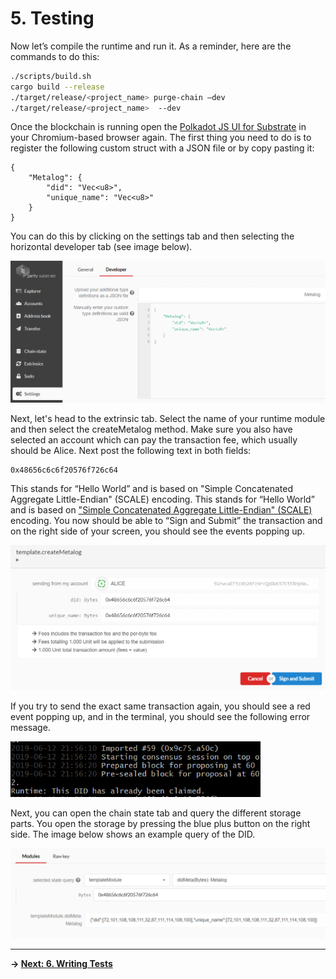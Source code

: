 # 5. Testing

Now let’s compile the runtime and run it. As a reminder, here are the commands to do this: 

```bash
./scripts/build.sh               
cargo build --release    
./target/release/<project_name> purge-chain –dev
./target/release/<project_name>  --dev
```

Once the blockchain is running open the [Polkadot JS UI for Substrate](https://polkadot.js.org/apps/) in your Chromium-based browser again. The first thing you need to do is to register the following custom struct with a JSON file or by copy pasting it: 

```
{
    "Metalog": {
        "did": "Vec<u8>",
        "unique_name": "Vec<u8>"
    }
}
```
You can do this by clicking on the settings tab and then selecting the horizontal developer tab (see image below). 

<img src="./images/testing_1.png" width="600px">

Next, let's head to the extrinsic tab. Select the name of your runtime module and then select the createMetalog method. Make sure you also have selected an account which can pay the transaction fee, which usually should be Alice. Next post the following text in both fields:

```
0x48656c6c6f20576f726c64
```
This stands for “Hello World” and is based on "Simple Concatenated Aggregate Little-Endian" (SCALE) encoding. This stands for “Hello World” and is based on ["Simple Concatenated Aggregate Little-Endian" (SCALE)](https://substrate.dev/docs/en/overview/low-level-data-format) encoding. You now should be able to “Sign and Submit” the transaction and on the right side of your screen, you should see the events popping up. 

<img src="./images/testing_2.png" width="600px">

If you try to send the exact same transaction again, you should see a red event popping up, and in the terminal, you should see the following error message. 

<img src="./images/testing_3.png" width="400px">

Next, you can open the chain state tab and query the different storage parts. You open the storage by pressing the blue plus button on the right side. The image below shows an example query of the DID. 

<img src="./images/testing_4.png" width="600px">

---
**-> [Next: 6. Writing Tests](./6_tests.md)**